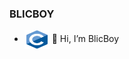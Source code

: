 ### BLICBOY


-  <img align="center" alt="BB-C" height="30" width="40" src="https://raw.githubusercontent.com/devicons/devicon/master/icons/c/c-original.svg"> 👋 Hi, I’m BlicBoy


